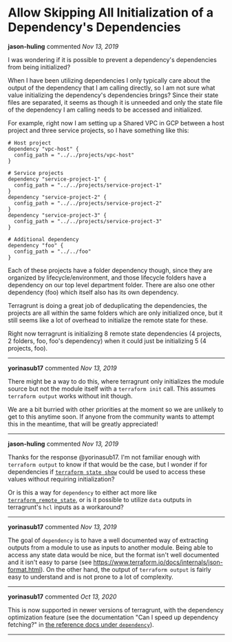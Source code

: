 # Allow Skipping All Initialization of a Dependency's Dependencies

**jason-huling** commented *Nov 13, 2019*

I was wondering if it is possible to prevent a dependency's dependencies from being initialized?

When I have been utilizing dependencies I only typically care about the output of the dependency that I am calling directly, so I am not sure what value initializing the dependency's dependencies brings? Since their state files are separated, it seems as though it is unneeded and only the state file of the dependency I am calling needs to be accessed and initialized.

For example, right now I am setting up a Shared VPC in GCP between a host project and three service projects, so I have something like this:

```
# Host project
dependency "vpc-host" {
  config_path = "../../projects/vpc-host"
}

# Service projects
dependency "service-project-1" {
  config_path = "../../projects/service-project-1"
}
dependency "service-project-2" {
  config_path = "../../projects/service-project-2"
}
dependency "service-project-3" {
  config_path = "../../projects/service-project-3"
}

# Additional dependency
dependency "foo" {
  config_path = "../../foo"
}
```
Each of these projects have a folder dependency though, since they are organized by lifecycle/environment, and those lifecycle folders have a dependency on our top level department folder. There are also one other dependency (foo) which itself also has its own dependency.

Terragrunt is doing a great job of deduplicating the dependencies, the projects are all within the same folders which are only initialized once, but it still seems like a lot of overhead to initialize the remote state for these.

Right now terragrunt is initializing 8 remote state dependencies (4 projects, 2 folders, foo, foo's dependency)  when it could just be initializing 5 (4 projects, foo).
<br />
***


**yorinasub17** commented *Nov 13, 2019*

There might be a way to do this, where terragrunt only initializes the module source but not the module itself with a `terraform init` call. This assumes `terraform output` works without init though.

We are a bit burried with other priorities at the moment so we are unlikely to get to this anytime soon. If anyone from the community wants to attempt this in the meantime, that will be greatly appreciated!
***

**jason-huling** commented *Nov 13, 2019*

Thanks for the response @yorinasub17. I'm not familiar enough with `terraform output` to know if that would be the case, but I wonder if for dependencies if [`terraform state show`](https://www.terraform.io/docs/commands/state/show.html) could be used to access these values without requiring initialization?

Or is this a way for `dependency` to either act more like [`terraform_remote_state`](https://www.terraform.io/docs/providers/terraform/d/remote_state.html), or is it possible to utilize `data` outputs in terragrunt's `hcl` inputs as a workaround?
***

**yorinasub17** commented *Nov 13, 2019*

The goal of `dependency` is to have a well documented way of extracting outputs from a module to use as inputs to another module. Being able to access any state data would be nice, but the format isn't well documented and it isn't easy to parse (see https://www.terraform.io/docs/internals/json-format.html). On the other hand, the output of `terraform output` is fairly easy to understand and is not prone to a lot of complexity.
***

**yorinasub17** commented *Oct 13, 2020*

This is now supported in newer versions of terragrunt, with the dependency optimization feature (see the documentation "Can I speed up dependency fetching?" in [the reference docs under `dependency`](https://terragrunt.gruntwork.io/docs/reference/config-blocks-and-attributes/#dependency)).
***

